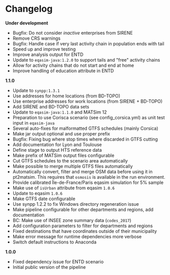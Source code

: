 # Changelog

**Under development**

- Bugfix: Do not consider *inactive* enterprises from SIRENE
- Remove CRS warnings
- Bugfix: Handle case if very last activity chain in population ends with tail
- Speed up and improve testing
- Improve analysis output for ENTD
- Update to `eqasim-java:1.2.0` to support tails and "free" activity chains
- Allow for activity chains that do not start and end at home
- Improve handling of education attribute in ENTD

**1.1.0**

- Update to `synpp:1.3.1`
- Use addresses for home locations (from BD-TOPO)
- Use enterprise addresses for work locations (from SIRENE + BD-TOPO)
- Add SIRENE and BD-TOPO data sets
- Update to `eqasim-java:1.1.0` and MATSim 12
- Preparation to use Corisca scenario (see config_corsica.yml) as unit test input in `eqasim-java`
- Several auto-fixes for malformatted GTFS schedules (mainly Corsica)
- Make jar output optional and use proper prefix
- Bugfix: Fixing bug where stop times where discarded in GTFS cutting
- Add documentation for Lyon and Toulouse
- Define stage to output HTS reference data
- Make prefix of MATSim output files configurable
- Cut GTFS schedules to the scenario area automatically
- Make possible to merge multiple GTFS files automatically
- Automatically convert, filter and merge OSM data before using it in pt2matsim. This requires that `osmosis` is available in the run environment.
- Provide calibrated Île-de-France/Paris eqasim simulation for 5% sample
- Make use of `isUrban` attribute from eqasim `1.0.6`
- Update to eqasim `1.0.6`
- Make GTFS date configurable
- Use synpp 1.2.2 to fix Windows directory regeneration issue
- Make pipeline configurable for other departments and regions, add documentation
- BC: Make use of INSEE zone summary data (`codes_2017`)
- Add configuration parameters to filter for departments and regions
- Fixed destinations that have coordinates outside of their municipality
- Make error message for runtime dependencies more verbose
- Switch default instructions to Anaconda

**1.0.0**

- Fixed dependency issue for ENTD scenario
- Initial public version of the pipeline
